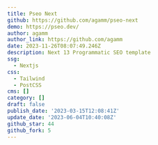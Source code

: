 ```yaml
---
title: Pseo Next
github: https://github.com/agamm/pseo-next
demo: https://pseo.dev/
author: agamm
author_link: https://github.com/agamm
date: 2023-11-26T08:07:49.246Z
description: Next 13 Programmatic SEO template
ssg:
  - Nextjs
css:
  - Tailwind
  - PostCSS
cms: []
category: []
draft: false
publish_date: '2023-03-15T12:08:41Z'
update_date: '2023-06-04T10:40:08Z'
github_star: 44
github_fork: 5
---
```

